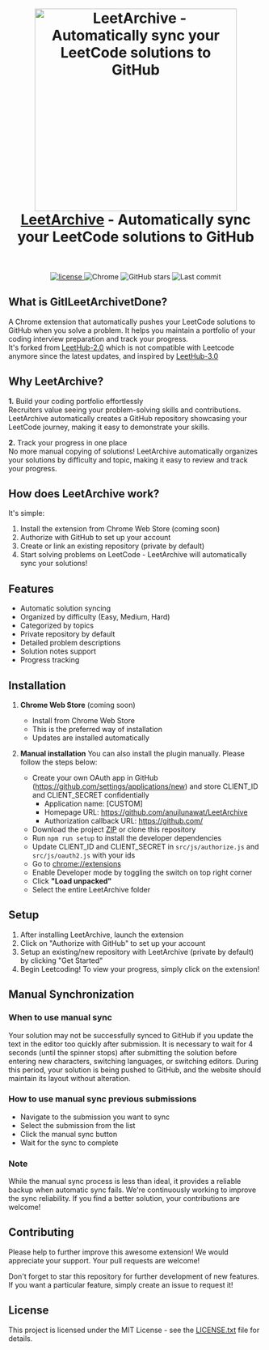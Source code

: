 <h1 align="center">
  <a href="https://github.com/anujlunawat/LeetArchive-Extension"><img src="assets/thumbnail-1.0.png" alt="LeetArchive - Automatically sync your LeetCode solutions to GitHub" width="400"></a>
  <br>
  <a href="https://github.com/anujlunawat/LeetArchive-Extension">LeetArchive</a> - Automatically sync your LeetCode solutions to GitHub
  <br>
  <br>
</h1>

<p align="center">
  <a href="https://github.com/anujlunawat/LeetArchive-Extension/blob/main/LICENSE.txt">
    <img src="https://img.shields.io/badge/license-MIT-blue.svg" alt="license"/>
  </a>
  <img alt="Chrome" src="https://img.shields.io/badge/Chrome-Extension-blue">
  <img alt="GitHub stars" src="https://img.shields.io/github/stars/anujlunawat/LeetArchive-Extension?style=social">
  <img alt="Last commit" src="https://img.shields.io/github/last-commit/anujlunawat/GitItDLeetArchive-Extension">
</p>


## What is GitILeetArchivetDone?
<p>A Chrome extension that automatically pushes your LeetCode solutions to GitHub when you solve a problem. It helps you maintain a portfolio of your coding interview preparation and track your progress.
  <br>It's forked from <a href="https://github.com/arunbhardwaj/LeetHub-2.0">LeetHub-2.0</a> which is not compatible with Leetcode anymore since the latest updates, and inspired by
  <a href="https://github.com/raphaelheinz/LeetHub-3.0">LeetHub-3.0</a></p>

## Why LeetArchive?
<p> <strong>1.</strong> Build your coding portfolio effortlessly<br>
Recruiters value seeing your problem-solving skills and contributions. LeetArchive automatically creates a GitHub repository showcasing your LeetCode journey, making it easy to demonstrate your skills.</p>

<p> <strong>2.</strong> Track your progress in one place<br>
No more manual copying of solutions! LeetArchive automatically organizes your solutions by difficulty and topic, making it easy to review and track your progress.</p>

## How does LeetArchive work?     

<p>It's simple:</p>
<ol>
  <li>Install the extension from Chrome Web Store (coming soon)</li>
  <li>Authorize with GitHub to set up your account</li>
  <li>Create or link an existing repository (private by default)</li>
  <li>Start solving problems on LeetCode - LeetArchive will automatically sync your solutions!</li>
</ol>

## Features
- Automatic solution syncing
- Organized by difficulty (Easy, Medium, Hard)
- Categorized by topics
- Private repository by default
- Detailed problem descriptions
- Solution notes support
- Progress tracking

## Installation

1. **Chrome Web Store** (coming soon)
   - Install from Chrome Web Store
   - This is the preferred way of installation
   - Updates are installed automatically

2. **Manual installation**
    You can also install the plugin manually. Please follow the steps below:
    * Create your own OAuth app in GitHub (https://github.com/settings/applications/new) and store CLIENT_ID and CLIENT_SECRET confidentially
        * Application name: [CUSTOM]
        * Homepage URL: https://github.com/anujlunawat/LeetArchive
        * Authorization callback URL: https://github.com/
    * Download the project <a href="/anujlunawat/LeetArchive/archive/refs/heads/main.zip">ZIP</a> or clone this repository
    * Run ```npm run setup``` to install the developer dependencies
    * Update CLIENT_ID and CLIENT_SECRET in ```src/js/authorize.js``` and ```src/js/oauth2.js``` with your ids
    * Go to <a href="chrome://extensions">chrome://extensions</a>
    * Enable Developer mode by toggling the switch on top right corner
    * Click **"Load unpacked"**
    * Select the entire LeetArchive folder

## Setup

1. After installing LeetArchive, launch the extension
2. Click on "Authorize with GitHub" to set up your account
3. Setup an existing/new repository with LeetArchive (private by default) by clicking "Get Started"
4. Begin Leetcoding! To view your progress, simply click on the extension!

## Manual Synchronization

### When to use manual sync
Your solution may not be successfully synced to GitHub if you update the text in the editor too quickly after submission.
It is necessary to wait for 4 seconds (until the spinner stops) after submitting the solution before entering new characters, switching languages, or switching editors.
During this period, your solution is being pushed to GitHub, and the website should maintain its layout without alteration.

### How to use manual sync previous submissions
   - Navigate to the submission you want to sync
   - Select the submission from the list
   - Click the manual sync button
   - Wait for the sync to complete
     
### Note
While the manual sync process is less than ideal, it provides a reliable backup when automatic sync fails. We're continuously working to improve the sync reliability. If you find a better solution, your contributions are welcome!

## Contributing

Please help to further improve this awesome extension! We would appreciate your support. Your pull requests are welcome!

Don't forget to star this repository for further development of new features. If you want a particular feature, simply create an issue to request it!

## License

This project is licensed under the MIT License - see the [LICENSE.txt](LICENSE.txt) file for details.
